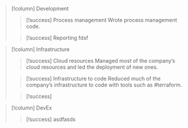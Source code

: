 > [!column] Development
> > [!success] Process management
> > Wrote process management code.
> 
> > [!success] Reporting
> > fdsf



> [!column] Infrastructure
> > [!success] Cloud resources
> > Managed most of the company’s cloud resources and led the deployment of new ones.
> 
> > [!success] Infrastructure to code
> > Reduced much of the company’s infrastructure to code with tools such as #terraform.
> 
> > [!success] 

> [!column] DevEx
> > [!success] asdfasds

